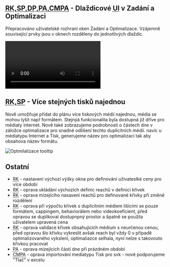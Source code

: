 ﻿---
categories: [fenix]
layout: fenix
---
## <abbr title="Reachové křivky">RK</abbr>,<abbr title="Strategický plán">SP</abbr>,<abbr title="Detailní plán">DP</abbr>,<abbr title="Postanalýza">PA</abbr>,<abbr title="Crosmedialní Postanalýza v Admeter datech">CMPA</abbr> - Dlaždicové <abbr title="User Interface (Uživatelské rozhraní)">UI</abbr> v Zadání a Optimalizaci

Přepracováno uživatelské rozhraní oken Zadání a Optimalizace. Vzájemně související prvky jsou v oknech rozděleny do jednotlivých dlaždic.

<video src="{{site.url}}/data/dlazdicove_ui.mp4" type="video/mp4" controls></video>

## <abbr title="Reachové křivky">RK</abbr>,<abbr title="Strategický plán">SP</abbr> - Více stejných tisků najednou

Nově umožňuje přidat do plánu více tiskových médií najednou, média se mohou lyšit např formátem. Stejnýá funkcionalita byla dostupná již dříve pro médiaty internet. Nově také zobrazujeme podrobnosti o částech dne v záložce optimalizace pro snadné odlišení techto duplicitních médií. navíc u médiatypu Internet a Tisk, generujeme název pro optimalizaci tak aby obsahova název formátu.

![Optmilalizace tooltip]({{site.url}}/data/opti_tooltip.png)


## Ostatní
<ul>
	<li><abbr title="Reachové křivky">RK</abbr> - nastavení výchozí výšky okna pro definování uživateslké ceny pro více období</li>
	<li><abbr title="Reachové křivky">RK</abbr> - oprava ukládání výchozích definic reachů v definici křivek</li>
	<li><abbr title="Reachové křivky">RK</abbr> - oprava mizejícího nasavení reachů pro definované křivky při změně rozdělení</li>
	<li><abbr title="Reachové křivky">RK</abbr> - oprava při výpočtu křivek s duplicitním médiem lišícími se pouze formátem, cappingem, behaviorálem nebo videokoeficient, před opravou se duplikoval dostupnpný prostor a špatně se použila uživatelem upravená cena</li>
	<li><abbr title="Reachové křivky">RK</abbr> - oprava validace křivek obsahujících médium s neurčenou cenou, před opravou šlo křivku vykreslit avšak reach byl vždy 0 v případě optimalizovaného vykslení, optimaliazce selhala, nyní nelze s takovouto křivkou pracovat</li>
	<li><abbr title="Postanalýza">PA</abbr> - oprava mizejících částí dne při prázdném období</li>
	<li><abbr title="Crossmediální postanalýza">CMPA</abbr> - oprava importování mediatypu Tisk pro svk - nové podporujeme "Tlač" v excelu</li>	
</ul>
